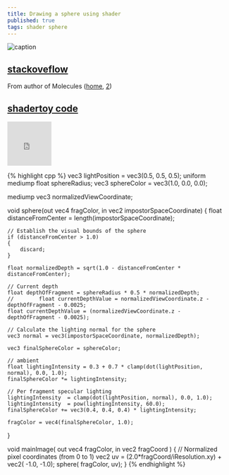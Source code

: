 ```yaml
---
title: Drawing a sphere using shader
published: true
tags: shader sphere
---
```

![caption](https://i.stack.imgur.com/wy5we.jpg)

## [stackoveflow](https://stackoverflow.com/a/10506172/51386)
From author of Molecules ([home](http://www.sunsetlakesoftware.com/2011/05/08/enhancing-molecules-using-opengl-es-20), [2](http://www.sunsetlakesoftware.com/molecules))

## [shadertoy code](https://www.shadertoy.com/view/XdVBz1)

<iframe width="100" height="100" frameborder="0" src="https://www.shadertoy.com/embed/XdVBz1?gui=true&t=10&paused=true&muted=false" allowfullscreen></iframe>

{% highlight cpp %}
vec3 lightPosition = vec3(0.5, 0.5, 0.5);
uniform mediump float sphereRadius;
vec3 sphereColor = vec3(1.0, 0.0, 0.0);

mediump vec3 normalizedViewCoordinate;

void sphere(out vec4 fragColor, in vec2 impostorSpaceCoordinate)
{
    float distanceFromCenter = length(impostorSpaceCoordinate);

    // Establish the visual bounds of the sphere
    if (distanceFromCenter > 1.0)
    {
        discard;
    }

    float normalizedDepth = sqrt(1.0 - distanceFromCenter * distanceFromCenter);

    // Current depth
    float depthOfFragment = sphereRadius * 0.5 * normalizedDepth;
    //        float currentDepthValue = normalizedViewCoordinate.z - depthOfFragment - 0.0025;
    float currentDepthValue = (normalizedViewCoordinate.z - depthOfFragment - 0.0025);

    // Calculate the lighting normal for the sphere
    vec3 normal = vec3(impostorSpaceCoordinate, normalizedDepth);

    vec3 finalSphereColor = sphereColor;

    // ambient
    float lightingIntensity = 0.3 + 0.7 * clamp(dot(lightPosition, normal), 0.0, 1.0);
    finalSphereColor *= lightingIntensity;

    // Per fragment specular lighting
    lightingIntensity  = clamp(dot(lightPosition, normal), 0.0, 1.0);
    lightingIntensity  = pow(lightingIntensity, 60.0);
    finalSphereColor += vec3(0.4, 0.4, 0.4) * lightingIntensity;

    fragColor = vec4(finalSphereColor, 1.0);
}


void mainImage( out vec4 fragColor, in vec2 fragCoord )
{
    // Normalized pixel coordinates (from 0 to 1)
    vec2 uv = (2.0*fragCoord/iResolution.xy) + vec2( -1.0, -1.0);
    sphere( fragColor, uv);
}
{% endhighlight %}
